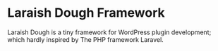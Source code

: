 # Laraish Dough Framework
Laraish Dough is a tiny framework for WordPress plugin development; which hardly inspired by The PHP framework Laravel.